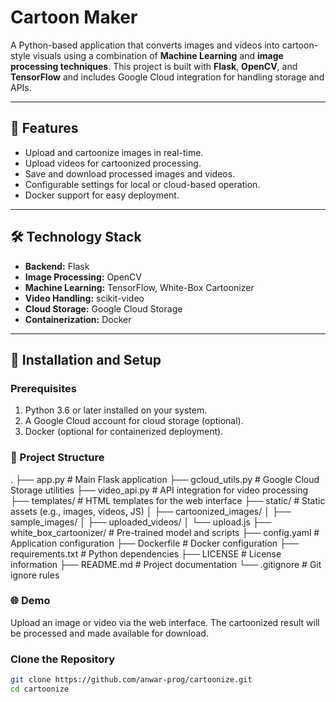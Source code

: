 # Cartoon Maker

A Python-based application that converts images and videos into cartoon-style visuals using a combination of **Machine Learning** and **image processing techniques**. This project is built with **Flask**, **OpenCV**, and **TensorFlow** and includes Google Cloud integration for handling storage and APIs.

---

## 🎯 Features
- Upload and cartoonize images in real-time.
- Upload videos for cartoonized processing.
- Save and download processed images and videos.
- Configurable settings for local or cloud-based operation.
- Docker support for easy deployment.

---

## 🛠️ Technology Stack
- **Backend:** Flask
- **Image Processing:** OpenCV
- **Machine Learning:** TensorFlow, White-Box Cartoonizer
- **Video Handling:** scikit-video
- **Cloud Storage:** Google Cloud Storage
- **Containerization:** Docker

---

## 🚀 Installation and Setup

### Prerequisites
1. Python 3.6 or later installed on your system.
2. A Google Cloud account for cloud storage (optional).
3. Docker (optional for containerized deployment).


### 📂 Project Structure

.
├── app.py                 # Main Flask application
├── gcloud_utils.py        # Google Cloud Storage utilities
├── video_api.py           # API integration for video processing
├── templates/             # HTML templates for the web interface
├── static/                # Static assets (e.g., images, videos, JS)
│   ├── cartoonized_images/
│   ├── sample_images/
│   ├── uploaded_videos/
│   └── upload.js
├── white_box_cartoonizer/ # Pre-trained model and scripts
├── config.yaml            # Application configuration
├── Dockerfile             # Docker configuration
├── requirements.txt       # Python dependencies
├── LICENSE                # License information
├── README.md              # Project documentation
└── .gitignore             # Git ignore rules

### 🌐 Demo
Upload an image or video via the web interface.
The cartoonized result will be processed and made available for download.


### Clone the Repository
```bash
git clone https://github.com/anwar-prog/cartoonize.git
cd cartoonize

